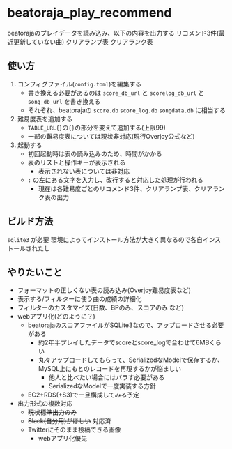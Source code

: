 # beatoraja_play_recommend
beatorajaのプレイデータを読み込み、以下の内容を出力する
リコメンド3件(最近更新していない曲)
クリアランプ表
クリアランク表

## 使い方
1. コンフィグファイル(`config.toml`)を編集する
    - 書き換える必要があるのは `score_db_url` と `scorelog_db_url` と `song_db_url` を書き換える
    - それぞれ、beatorajaの `score.db` `score_log.db` `songdata.db` に相当する
3. 難易度表を追加する
    - `TABLE_URL{}`の`{}`の部分を変えて追加する(上限99)
    - 一部の難易度表については現状非対応(現行Overjoy公式など)
4. 起動する
    - 初回起動時は表の読み込みのため、時間がかかる
    - 表のリストと操作キーが表示される
        - 表示されない表については非対応
    - `:` の左にある文字を入力し、改行すると対応した処理が行われる
        - 現在は各難易度ごとのリコメンド3件、クリアランプ表、クリアランク表の出力

## ビルド方法
`sqlite3` が必要
環境によってインストール方法が大きく異なるので各自インストールされたし

## やりたいこと
- フォーマットの正しくない表の読み込み(Overjoy難易度表など)
- 表示する/フィルターに使う曲の成績の詳細化
- フィルターのカスタマイズ(日数、BPのみ、スコアのみ など)
- webアプリ化(どのように？)
    - beatorajaのスコアファイルがSQLite3なので、アップロードさせる必要がある
        - 約2年半プレイしたデータでscoreとscore_logで合わせて6MBくらい
        - 丸々アップロードしてもらって、SerializedなModelで保存するか、MySQL上にもとのレコードを再現するかが悩ましい
            - 他人と比べたい場合にはバラす必要がある
            - SerializedなModelで一度実装する方針
    - EC2+RDS(+S3)で一旦構成してみる予定
- 出力形式の複数対応
    - ~~現状標準出力のみ~~
    - ~~Slack(自分用)がほしい~~ 対応済
    - Twitterにそのまま投稿できる画像
        - webアプリ化優先
